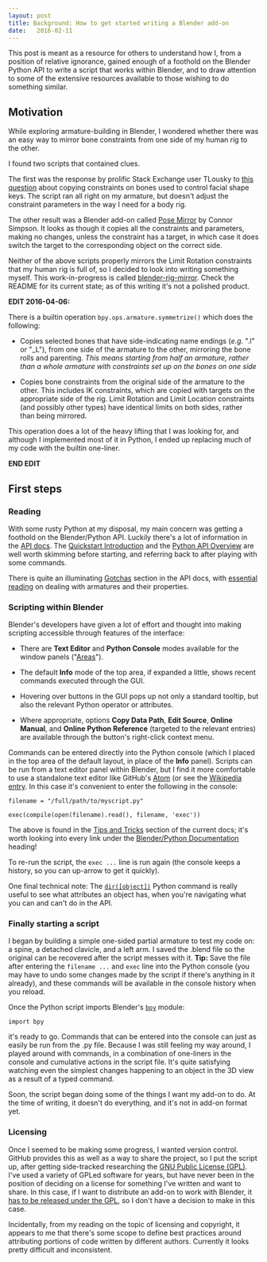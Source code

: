 ```yaml
---
layout: post
title: Background: How to get started writing a Blender add-on
date:   2016-02-11
---
```


This post is meant as a resource for others to understand how I, from a position of relative ignorance, gained enough of a foothold on the Blender Python API to write a script that works within Blender, and to draw attention to some of the extensive resources available to those wishing to do something similar.

## Motivation

While exploring armature-building in Blender, I wondered whether there was an easy way to mirror bone constraints from one side of my human rig to the other.

I found two scripts that contained clues.

The first was the response by prolific Stack Exchange user TLousky to [this question](http://blender.stackexchange.com/questions/41709/how-to-copy-constraints-from-one-bone-to-another) about copying constraints on bones used to control facial shape keys. The script ran all right on my armature, but doesn't adjust the constraint parameters in the way I need for a body rig.

The other result was a Blender add-on called [Pose Mirror](https://developer.blender.org/T36334) by Connor Simpson. It looks as though it copies all the constraints and parameters, making no changes, unless the constraint has a target, in which case it does switch the target to the corresponding object on the correct side.

Neither of the above scripts properly mirrors the Limit Rotation constraints that my human rig is full of, so I decided to look into writing something myself. This work-in-progress is called [blender-rig-mirror](https://github.com/clutterstack/blender-rig-mirror). Check the README for its current state; as of this writing it's not a polished product.

**EDIT 2016-04-06:**

There is a builtin operation `bpy.ops.armature.symmetrize()` which does the following:

* Copies selected bones that have side-indicating name endings (*e.g.* ".l" or "\_L"), from one side of the armature to the other, mirroring the bone rolls and parenting. *This means starting from half an armature, rather than a whole armature with constraints set up on the bones on one side*

* Copies bone constraints from the original side of the armature to the other. This includes IK constraints, which are copied with targets on the appropriate side of the rig. Limit Rotation and Limit Location constraints (and possibly other types) have identical limits on both sides, rather than being mirrored.

This operation does a lot of the heavy lifting that I was looking for, and although I implemented most of it in Python, I ended up replacing much of my code with the builtin one-liner.

**END EDIT**

## First steps

### Reading
With some rusty Python at my disposal, my main concern was getting a foothold on the Blender/Python API. Luckily there's a lot of information in the [API docs](https://www.blender.org/api/blender_python_api_current/). The [Quickstart Introduction](https://www.blender.org/api/blender_python_api_current/info_quickstart.html) and the [Python API Overview](https://www.blender.org/api/blender_python_api_current/info_overview.html) are well worth skimming before starting, and referring back to after playing with some commands.

There is quite an illuminating [Gotchas](https://www.blender.org/api/blender_python_api_current/info_gotcha.html) section in the API docs, with [essential reading](https://www.blender.org/api/blender_python_api_current/info_gotcha.html?highlight=gotcha#editbones-posebones-bone-bones) on dealing with armatures and their properties.

### Scripting within Blender

Blender's developers have given a lot of effort and thought into making scripting accessible through features of the interface:

* There are **Text Editor** and **Python Console** modes available for the window panels ("[Areas](https://www.blender.org/manual/interface/window_system/arranging_areas.html)").

* The default **Info** mode of the top area, if expanded a little, shows recent commands executed through the GUI.

* Hovering over buttons in the GUI pops up not only a standard tooltip, but also the relevant Python operator or attributes.

* Where appropriate, options **Copy Data Path**, **Edit Source**, **Online Manual**, and **Online Python Reference** (targeted to the relevant entries) are available through the button's right-click context menu.

Commands can be entered directly into the Python console (which I placed in the top area of the default layout, in place of the **Info** panel). Scripts can be run from a text editor panel within Blender, but I find it more comfortable to use a standalone text editor like GitHub's [Atom](atom.github.io) (or see the [Wikipedia entry](https://en.wikipedia.org/wiki/Atom_(text_editor)). In this case it's convenient to enter the following in the console:

```
filename = "/full/path/to/myscript.py"
```

```
exec(compile(open(filename).read(), filename, 'exec'))
```

The above is found in the [Tips and Tricks](https://www.blender.org/api/blender_python_api_current/info_tips_and_tricks.html) section of the current docs; it's worth looking into every link under the [Blender/Python Documentation](https://www.blender.org/api/blender_python_api_current/contents.html#blender-python-documentation) heading!

To re-run the script, the `exec ...` line is run again (the console keeps a history, so you can up-arrow to get it quickly).

One final technical note: The [`dir([object])`](https://docs.python.org/3/library/functions.html#dir) Python command is really useful to see what attributes an object has, when you're navigating what you can and can't do in the API.

### Finally starting a script

I began by building a simple one-sided partial armature to test my code on: a spine, a detached clavicle, and a left arm. I saved the .blend file so the original can be recovered after the script messes with it. **Tip:** Save the file after entering the `filename ...` and `exec` line into the Python console (you may have to undo some changes made by the script if there's anything in it already), and these commands will be available in the console history when you reload.

Once the Python script imports Blender's [`bpy`](https://www.blender.org/api/blender_python_api_current/bpy.data.html) module:

```
import bpy
```

it's ready to go. Commands that can be entered into the console can just as easily be run from the .py file. Because I was still feeling my way around, I played around with commands, in a combination of one-liners in the console and cumulative actions in the script file. It's quite satisfying watching even the simplest changes happening to an object in the 3D view as a result of a typed command.

Soon, the script began doing some of the things I want my add-on to do. At the time of writing, it doesn't do everything, and it's not in add-on format yet.

### Licensing

Once I seemed to be making some progress, I wanted version control. GitHub provides this as well as a way to share the project, so I put the script up, after getting side-tracked researching the [GNU Public License (GPL)](https://en.wikipedia.org/wiki/GNU_General_Public_License). I've used a variety of GPLed software for years, but have never been in the position of deciding on a license for something I've written and want to share. In this case, if I want to distribute an add-on to work with Blender, it [has to be released under the GPL](https://www.blender.org/support/faq/), so I don't have a decision to make in this case.

Incidentally, from my reading on the topic of licensing and copyright, it appears to me that there's some scope to define best practices
around attributing portions of code written by different authors. Currently it looks pretty difficult and inconsistent.
